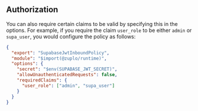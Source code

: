 ## Authorization

You can also require certain claims to be valid by specifying this in the options. For example, if you require the claim `user_role` to be either `admin` or `supa_user`, you would configure the policy as follows:

```json
{
  "export": "SupabaseJwtInboundPolicy",
  "module": "$import(@zuplo/runtime)",
  "options": {
    "secret": "$env(SUPABASE_JWT_SECRET)",
    "allowUnauthenticatedRequests": false,
    "requiredClaims": {
      "user_role": ["admin", "supa_user"]
    }
  }
}
```
